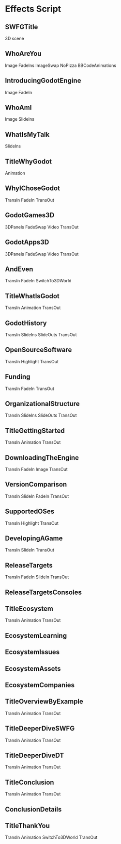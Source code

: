 # Effects Script

## SWFGTitle
3D scene

## WhoAreYou
Image
FadeIns
ImageSwap
NoPizza
BBCodeAnimations

## IntroducingGodotEngine
Image
FadeIn

## WhoAmI
Image
SlideIns

## WhatIsMyTalk
SlideIns

## TitleWhyGodot
Animation

## WhyIChoseGodot
TransIn
FadeIn
TransOut

## GodotGames3D
3DPanels
FadeSwap
Video
TransOut

## GodotApps3D
3DPanels
FadeSwap
Video
TransOut

## AndEven
TransIn
FadeIn
SwitchTo3DWorld

## TitleWhatIsGodot
TransIn
Animation
TransOut

## GodotHistory
TransIn
SlideIns
SlideOuts
TransOut

## OpenSourceSoftware
TransIn
Highlight
TransOut

## Funding
TransIn
FadeIn
TransOut

## OrganizationalStructure
TransIn
SlideIns
SlideOuts
TransOut

## TitleGettingStarted
TransIn
Animation
TransOut

## DownloadingTheEngine
TransIn
FadeIn
Image
TransOut

## VersionComparison
TransIn
SlideIn
FadeIn
TransOut

## SupportedOSes
TransIn
Highlight
TransOut

## DevelopingAGame
TransIn
SlideIn
TransOut

## ReleaseTargets
TransIn
FadeIn
SlideIn
TransOut

## ReleaseTargetsConsoles

## TitleEcosystem
TransIn
Animation
TransOut

## EcosystemLearning

## EcosystemIssues

## EcosystemAssets

## EcosystemCompanies

## TitleOverviewByExample
TransIn
Animation
TransOut

## TitleDeeperDiveSWFG
TransIn
Animation
TransOut

## TitleDeeperDiveDT
TransIn
Animation
TransOut

## TitleConclusion
TransIn
Animation
TransOut

## ConclusionDetails

## TitleThankYou
TransIn
Animation
SwitchTo3DWorld
TransOut
